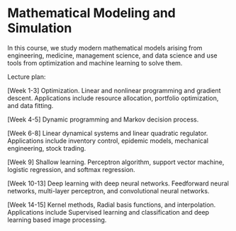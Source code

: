 # Mathematical Modeling and Simulation 

In this course, we study modern mathematical models arising from engineering, medicine, management science, and data science and use tools from optimization and machine learning to solve them.

Lecture plan:

[Week 1-3] Optimization. Linear and nonlinear programming and gradient descent.
Applications include resource allocation, portfolio optimization, and data fitting.

[Week 4-5] Dynamic programming and Markov decision process.

[Week 6-8] Linear dynamical systems and linear quadratic regulator.
Applications include inventory control, epidemic models, mechanical engineering, stock trading.

[Week 9] Shallow learning. Perceptron algorithm, support vector machine, logistic regression, and softmax regression.

[Week 10-13] Deep learning with deep neural networks. Feedforward neural networks, multi-layer perceptron, and convolutional neural networks.

[Week 14-15] Kernel methods, Radial basis functions, and interpolation.
Applications include Supervised learning and classification and deep learning based image processing.
